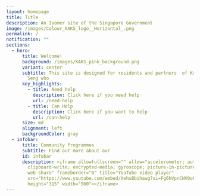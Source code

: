 ```yaml
---
layout: homepage
title: Title
description: An Isomer site of the Singapore Government
image: /images/Colour_KAKS_logo__Horizontal_.png
permalink: /
notification: ""
sections:
  - hero:
      title: Welcome!
      background: /images/KAKS_pink_background.png
      variant: center
      subtitle: This site is designed for residents and partners  of Kreta Ayer-Kim
        Seng who
      key_highlights:
        - title: Need help
          description: Click here if you need help
          url: /need-help
        - title: Can Help
          description: Click here if you want to help
          url: /can-help
      size: md
      alignment: left
      backgroundColor: gray
  - infobar:
      title: Community Programmes
      subtitle: Find out more about our
      id: infobar
      description: <iframe allowfullscreen="" allow="accelerometer; autoplay;
        clipboard-write; encrypted-media; gyroscope; picture-in-picture;
        web-share" frameborder="0" title="YouTube video player"
        src="https://www.youtube.com/embed/XehsBbihawg?si=Fg6hVpnCHVOo6C7c"
        height="315" width="560"></iframe>
---
```

